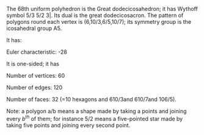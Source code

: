 The 68th uniform polyhedron is the Great dodecicosahedron; it has
Wythoff symbol 5/3 5/2 3|. Its dual is the great dodecicosacron. The
pattern of polygons round each vertex is (6,10/3,6/5,10/7); its symmetry
group is the icosahedral group A5.

It has:

Euler characteristic: -28

It is one-sided; it has

Number of vertices: 60

Number of edges: 120

Number of faces: 32 (=10 hexagons and 6<span>10/3</span>and
6<span>10/7</span>and 10<span>6/5</span>).

Note: a polygon a/b means a shape made by taking a points and joining
every $b^{th}$ of them; for instance 5/2 means a five-pointed star made
by taking five points and joining every second point.
